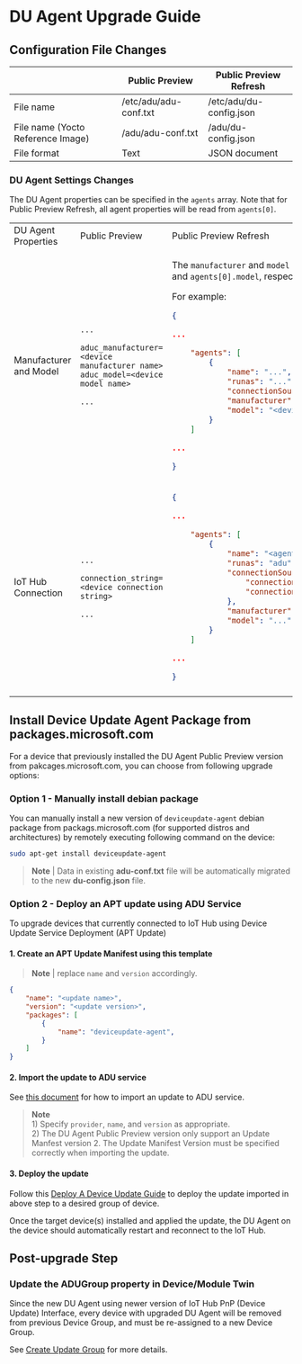 # DU Agent Upgrade Guide

## Configuration File Changes

|| Public Preview | Public Preview Refresh|
|----|----|----|
| File name| /etc/adu/adu-conf.txt | /etc/adu/du-config.json |
| File name (Yocto Reference Image)| /adu/adu-conf.txt | /adu/du-config.json |
| File format| Text | JSON document|

### DU Agent Settings Changes

The DU Agent properties can be specified in the `agents` array. Note that for Public Preview Refresh, all agent properties will be read from `agents[0]`.  

<table>
<tr>
<td>DU Agent Properties</td><td>Public Preview</td><td>Public Preview Refresh</td></tr>

<tr>
<td>
Manufacturer and Model
</td>

<td>

```text
...

aduc_manufacturer=<device manufacturer name>
aduc_model=<device model name>

...
```

<td>

The `manufacturer` and `model` must be specified in an `agents[0].manufacturer` and `agents[0].model`, respectively.  

For example:

```json
{

...

    "agents": [
        {
            "name": "...",           
            "runas": "...",
            "connectionSource": { ... },
            "manufacturer": "<device manufacturer name>",
            "model": "<device model name>"
        }
    ]

...

}
```
</td>

</td></tr>
<tr>
<td>IoT Hub Connection
</td>

<td>

```text
...

connection_string=<device connection string>

...
```

<td>

```json
{

...

    "agents": [
        {
            "name": "<agent process name>",           
            "runas": "adu",
            "connectionSource": { 
                "connectionType": "string",
                "connectionData": "<device or module connection string>"
            },
            "manufacturer": "...",
            "model": "..."
        }
    ]

...

}
```

</td>

</td></tr>
<tr><td></td><td></td><td></td></tr>
</table>

## Install Device Update Agent Package from packages.microsoft.com

For a device that previously installed the DU Agent Public Preview version from pakcages.microsoft.com, you can choose from following upgrade options:

### Option 1 - Manually install debian package

You can manually install a new version of `deviceupdate-agent` debian package from packags.microsoft.com (for supported distros and architectures) by remotely executing following command on the device:

```sh
sudo apt-get install deviceupdate-agent
```

>**Note** | Data in existing **adu-conf.txt** file will be automatically migrated to the new **du-config.json** file.

### Option 2 - Deploy an APT update using ADU Service

To upgrade devices that currently connected to IoT Hub using Device Update Service Deployment (APT Update)

#### 1. Create an APT Update Manifest using this template

> **Note** | replace `name` and `version` accordingly.

````json
{
    "name": "<update name>",
    "version": "<update version>",
    "packages": [
        {
            "name": "deviceupdate-agent",
        }
    ]
}
````

#### 2. Import the update to ADU service

See [this document](../../tools/AduCmdlets/README.md) for how to import an update to ADU service.  

>**Note**<br/> 1) Specify `provider`, `name`, and `version` as appropriate. <br/>2) The DU Agent Public Preview version only support an Update Manfest version 2. The Update Manifest Version must be specified correctly when importing the update.

#### 3. Deploy the update

Follow this [Deploy A Device Update Guide](https://docs.microsoft.com/en-us/azure/iot-hub-device-update/deploy-update) to deploy the update imported in above step to a desired group of device.  

Once the target device(s) installed and applied the update, the DU Agent on the device should automatically restart and reconnect to the IoT Hub.  

## Post-upgrade Step

### Update the ADUGroup property in Device/Module Twin

Since the new DU Agent using newer version of IoT Hub PnP (Device Update) Interface, every device with upgraded DU Agent will be removed from previous Device Group, and must be re-assigned to a new Device Group.  

See [Create Update Group](https://docs.microsoft.com/en-us/azure/iot-hub-device-update/create-update-group) for more details.
